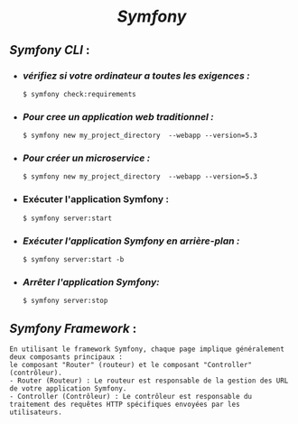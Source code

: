 # <p align="center">_Symfony_ </p>

## _Symfony CLI_ : 
* ### _vérifiez si votre ordinateur a toutes les exigences :_ 
    ```
    $ symfony check:requirements
    ```
* ### _Pour cree un application web traditionnel :_ 
    ```
    $ symfony new my_project_directory  --webapp --version=5.3
    ```
* ### _Pour créer un microservice :_ 
    ```
    $ symfony new my_project_directory  --webapp --version=5.3
    ```
* ### Exécuter l'application Symfony :
    ```
    $ symfony server:start
    ```
* ### _Exécuter l'application Symfony en arrière-plan :_
    ```
    $ symfony server:start -b
    ```
* ### _Arrêter l'application Symfony:_
    ```
    $ symfony server:stop 
    ```
## _Symfony Framework_ :
  ```
  En utilisant le framework Symfony, chaque page implique généralement deux composants principaux : 
  le composant "Router" (routeur) et le composant "Controller" (contrôleur).
  - Router (Routeur) : Le routeur est responsable de la gestion des URL de votre application Symfony.
  - Controller (Contrôleur) : Le contrôleur est responsable du traitement des requêtes HTTP spécifiques envoyées par les utilisateurs.
  ```